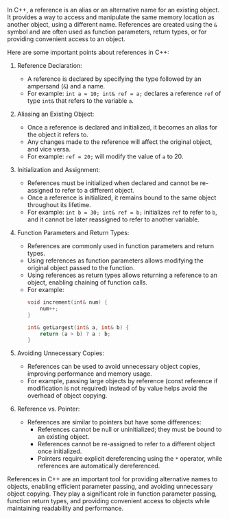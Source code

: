 In C++, a reference is an alias or an alternative name for an existing object. It provides a way to access and manipulate the same memory location as another object, using a different name. References are created using the `&` symbol and are often used as function parameters, return types, or for providing convenient access to an object.

Here are some important points about references in C++:

1. Reference Declaration:
   - A reference is declared by specifying the type followed by an ampersand (`&`) and a name.
   - For example: `int a = 10; int& ref = a;` declares a reference `ref` of type `int&` that refers to the variable `a`.

2. Aliasing an Existing Object:
   - Once a reference is declared and initialized, it becomes an alias for the object it refers to.
   - Any changes made to the reference will affect the original object, and vice versa.
   - For example: `ref = 20;` will modify the value of `a` to 20.

3. Initialization and Assignment:
   - References must be initialized when declared and cannot be re-assigned to refer to a different object.
   - Once a reference is initialized, it remains bound to the same object throughout its lifetime.
   - For example: `int b = 30; int& ref = b;` initializes `ref` to refer to `b`, and it cannot be later reassigned to refer to another variable.

4. Function Parameters and Return Types:
   - References are commonly used in function parameters and return types.
   - Using references as function parameters allows modifying the original object passed to the function.
   - Using references as return types allows returning a reference to an object, enabling chaining of function calls.
   - For example:
     ```cpp
     void increment(int& num) {
         num++;
     }

     int& getLargest(int& a, int& b) {
         return (a > b) ? a : b;
     }
     ```

5. Avoiding Unnecessary Copies:
   - References can be used to avoid unnecessary object copies, improving performance and memory usage.
   - For example, passing large objects by reference (const reference if modification is not required) instead of by value helps avoid the overhead of object copying.

6. Reference vs. Pointer:
   - References are similar to pointers but have some differences:
     - References cannot be null or uninitialized; they must be bound to an existing object.
     - References cannot be re-assigned to refer to a different object once initialized.
     - Pointers require explicit dereferencing using the `*` operator, while references are automatically dereferenced.

References in C++ are an important tool for providing alternative names to objects, enabling efficient parameter passing, and avoiding unnecessary object copying. They play a significant role in function parameter passing, function return types, and providing convenient access to objects while maintaining readability and performance.